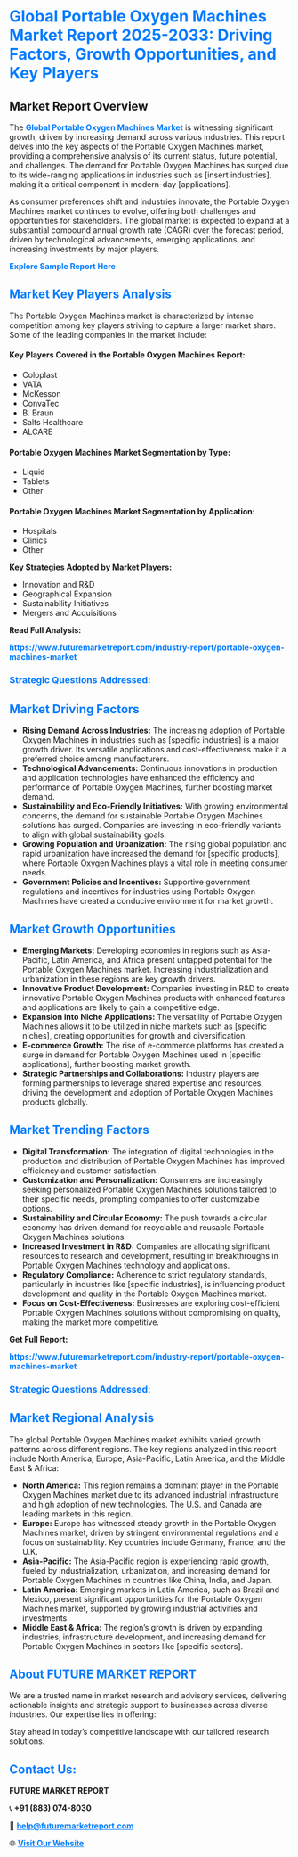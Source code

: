 <h1 style="color: #007BFF;">Global Portable Oxygen Machines Market Report 2025-2033: Driving Factors, Growth Opportunities, and Key Players</h1>

<section id="overview">
<h2>Market Report Overview</h2>
<p>The <a href="https://www.futuremarketreport.com/industry-report/portable-oxygen-machines-market" style="color: #007BFF; text-decoration: none;"><strong>Global Portable Oxygen Machines Market</strong></a> is witnessing significant growth, driven by increasing demand across various industries. This report delves into the key aspects of the Portable Oxygen Machines market, providing a comprehensive analysis of its current status, future potential, and challenges. The demand for Portable Oxygen Machines has surged due to its wide-ranging applications in industries such as [insert industries], making it a critical component in modern-day [applications].</p>
<p>As consumer preferences shift and industries innovate, the Portable Oxygen Machines market continues to evolve, offering both challenges and opportunities for stakeholders. The global market is expected to expand at a substantial compound annual growth rate (CAGR) over the forecast period, driven by technological advancements, emerging applications, and increasing investments by major players.</p>
</section>

<section id="overview">
<p><a href="https://www.futuremarketreport.com/request-sample/reportId=33770" style="color: #007BFF; text-decoration: none;"><strong>Explore Sample Report Here</strong></a></p>
</section>

<section id="key-players">
<h2 style="color: #007BFF;">Market Key Players Analysis</h2>
<p>The Portable Oxygen Machines market is characterized by intense competition among key players striving to capture a larger market share. Some of the leading companies in the market include:</p>
<h4>Key Players Covered in the Portable Oxygen Machines Report:</h4>
<ul><li>Coloplast</li><li>VATA</li><li>McKesson</li><li>ConvaTec</li><li>B. Braun</li><li>Salts Healthcare</li><li>ALCARE</li></ul>
<h4>Portable Oxygen Machines Market Segmentation by Type:</h4>
<ul><li>Liquid</li><li>Tablets</li><li>Other</li></ul>

<h4>Portable Oxygen Machines Market Segmentation by Application:</h4>
<ul><li>Hospitals</li><li>Clinics</li><li>Other</li></ul>
<p><strong>Key Strategies Adopted by Market Players:</strong></p>
<ul>
<li>Innovation and R&D</li>
<li>Geographical Expansion</li>
<li>Sustainability Initiatives</li>
<li>Mergers and Acquisitions</li>
</ul>
</section>

<section>
<p><strong>Read Full Analysis: </strong></p><a href="https://www.futuremarketreport.com/industry-report/portable-oxygen-machines-market" style="color: #007BFF; text-decoration: none;"><strong>https://www.futuremarketreport.com/industry-report/portable-oxygen-machines-market</strong></a>
<h3 style="color: #007BFF;">Strategic Questions Addressed:</h3>
</section>

<section id="driving-factors">
<h2 style="color: #007BFF;">Market Driving Factors</h2>
<ul>
<li><strong>Rising Demand Across Industries:</strong> The increasing adoption of Portable Oxygen Machines in industries such as [specific industries] is a major growth driver. Its versatile applications and cost-effectiveness make it a preferred choice among manufacturers.</li>
<li><strong>Technological Advancements:</strong> Continuous innovations in production and application technologies have enhanced the efficiency and performance of Portable Oxygen Machines, further boosting market demand.</li>
<li><strong>Sustainability and Eco-Friendly Initiatives:</strong> With growing environmental concerns, the demand for sustainable Portable Oxygen Machines solutions has surged. Companies are investing in eco-friendly variants to align with global sustainability goals.</li>
<li><strong>Growing Population and Urbanization:</strong> The rising global population and rapid urbanization have increased the demand for [specific products], where Portable Oxygen Machines plays a vital role in meeting consumer needs.</li>
<li><strong>Government Policies and Incentives:</strong> Supportive government regulations and incentives for industries using Portable Oxygen Machines have created a conducive environment for market growth.</li>
</ul>
</section>

<section id="growth-opportunities">
<h2 style="color: #007BFF;">Market Growth Opportunities</h2>
<ul>
<li><strong>Emerging Markets:</strong> Developing economies in regions such as Asia-Pacific, Latin America, and Africa present untapped potential for the Portable Oxygen Machines market. Increasing industrialization and urbanization in these regions are key growth drivers.</li>
<li><strong>Innovative Product Development:</strong> Companies investing in R&D to create innovative Portable Oxygen Machines products with enhanced features and applications are likely to gain a competitive edge.</li>
<li><strong>Expansion into Niche Applications:</strong> The versatility of Portable Oxygen Machines allows it to be utilized in niche markets such as [specific niches], creating opportunities for growth and diversification.</li>
<li><strong>E-commerce Growth:</strong> The rise of e-commerce platforms has created a surge in demand for Portable Oxygen Machines used in [specific applications], further boosting market growth.</li>
<li><strong>Strategic Partnerships and Collaborations:</strong> Industry players are forming partnerships to leverage shared expertise and resources, driving the development and adoption of Portable Oxygen Machines products globally.</li>
</ul>
</section>

<section id="trending-factors">
<h2 style="color: #007BFF;">Market Trending Factors</h2>
<ul>
<li><strong>Digital Transformation:</strong> The integration of digital technologies in the production and distribution of Portable Oxygen Machines has improved efficiency and customer satisfaction.</li>
<li><strong>Customization and Personalization:</strong> Consumers are increasingly seeking personalized Portable Oxygen Machines solutions tailored to their specific needs, prompting companies to offer customizable options.</li>
<li><strong>Sustainability and Circular Economy:</strong> The push towards a circular economy has driven demand for recyclable and reusable Portable Oxygen Machines solutions.</li>
<li><strong>Increased Investment in R&D:</strong> Companies are allocating significant resources to research and development, resulting in breakthroughs in Portable Oxygen Machines technology and applications.</li>
<li><strong>Regulatory Compliance:</strong> Adherence to strict regulatory standards, particularly in industries like [specific industries], is influencing product development and quality in the Portable Oxygen Machines market.</li>
<li><strong>Focus on Cost-Effectiveness:</strong> Businesses are exploring cost-efficient Portable Oxygen Machines solutions without compromising on quality, making the market more competitive.</li>
</ul>
</section>

<section>
<p><strong>Get Full Report: </strong></p><a href="https://www.futuremarketreport.com/industry-report/portable-oxygen-machines-market" style="color: #007BFF; text-decoration: none;"><strong>https://www.futuremarketreport.com/industry-report/portable-oxygen-machines-market</strong></a>
<h3 style="color: #007BFF;">Strategic Questions Addressed:</h3>
</section>


<section id="regional-analysis">
<h2 style="color: #007BFF;">Market Regional Analysis</h2>
<p>The global Portable Oxygen Machines market exhibits varied growth patterns across different regions. The key regions analyzed in this report include North America, Europe, Asia-Pacific, Latin America, and the Middle East & Africa:</p>
<ul>
<li><strong>North America:</strong> This region remains a dominant player in the Portable Oxygen Machines market due to its advanced industrial infrastructure and high adoption of new technologies. The U.S. and Canada are leading markets in this region.</li>
<li><strong>Europe:</strong> Europe has witnessed steady growth in the Portable Oxygen Machines market, driven by stringent environmental regulations and a focus on sustainability. Key countries include Germany, France, and the U.K.</li>
<li><strong>Asia-Pacific:</strong> The Asia-Pacific region is experiencing rapid growth, fueled by industrialization, urbanization, and increasing demand for Portable Oxygen Machines in countries like China, India, and Japan.</li>
<li><strong>Latin America:</strong> Emerging markets in Latin America, such as Brazil and Mexico, present significant opportunities for the Portable Oxygen Machines market, supported by growing industrial activities and investments.</li>
<li><strong>Middle East & Africa:</strong> The region’s growth is driven by expanding industries, infrastructure development, and increasing demand for Portable Oxygen Machines in sectors like [specific sectors].</li>
</ul>
</section>

<footer>
<h2 style="color: #007BFF;">About FUTURE MARKET REPORT</h2>
<p>We are a trusted name in market research and advisory services, delivering actionable insights and strategic support to businesses across diverse industries. Our expertise lies in offering:</p>

<p>Stay ahead in today’s competitive landscape with our tailored research solutions.</p>

<h2 style="color: #007BFF;">Contact Us:</h2>
<p><strong>FUTURE MARKET REPORT</strong></p>
<p>📞 <strong>+91 (883) 074-8030</strong></p>
<p>📧 <strong><a href="mailto:help@futuremarketreport.com" style="color: #007BFF;">help@futuremarketreport.com</a></strong></p>
<p>🌐 <strong><a href="https://www.futuremarketreport.com/" style="color: #007BFF;">Visit Our Website</a></strong></p>
</footer>